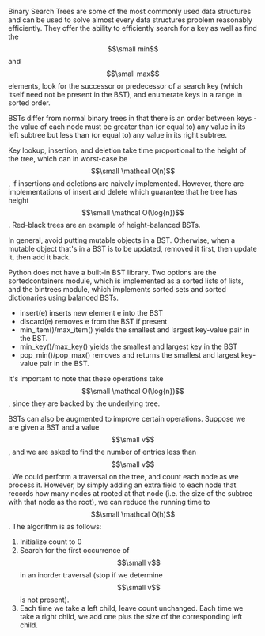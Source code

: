 Binary Search Trees are some of the most commonly used data structures and can be used to solve almost every data structures problem reasonably efficiently. They offer the ability to efficiently search for a key as well as find the $$\small min$$ and $$\small max$$ elements, look for the successor or predecessor of a search key \(which itself need not be present in the BST\), and enumerate keys in a range in sorted order.

BSTs differ from normal binary trees in that there is an order between keys - the value of each node must be greater than \(or equal to\) any value in its left subtree but less than \(or equal to\) any value in its right subtree.

Key lookup, insertion, and deletion take time proportional to the height of the tree, which can in worst-case be $$\small \mathcal O(n)$$, if insertions and deletions are naively implemented. However, there are implementations of insert and delete which guarantee that he tree has height $$\small \mathcal O(\log{n})$$. Red-black trees are an example of height-balanced BSTs.

In general, avoid putting mutable objects in a BST. Otherwise, when a mutable object that's in a BST is to be updated, removed it first, then update it, then add it back.

Python does not have a built-in BST library. Two options are the sortedcontainers module, which is implemented as a sorted lists of lists, and the bintrees module, which implements sorted sets and sorted dictionaries using balanced BSTs.

* insert\(e\) inserts new element e into the BST
* discard\(e\) removes e from the BST if present
* min\_item\(\)/max\_item\(\) yields the smallest and largest key-value pair in the BST. 
* min\_key\(\)/max\_key\(\) yields the smallest and largest key in the BST
* pop\_min\(\)/pop\_max\(\) removes and returns the smallest and largest key-value pair in the BST. 

It's important to note that these operations take $$\small \mathcal O(\log{n})$$, since they are backed by the underlying tree.

BSTs can also be augmented to improve certain operations. Suppose we are given a BST and a value $$\small v$$, and we are asked to find the number of entries less than $$\small v$$. We could perform a traversal on the tree, and count each node as we process it. However, by simply adding an extra field to each node that records how many nodes at rooted at that node \(i.e. the size of the subtree with that node as the root\), we can reduce the running time to $$\small \mathcal O(h)$$. The algorithm is as follows:

1. Initialize count to 0
2. Search for the first occurrence of $$\small v$$ in an inorder traversal \(stop if we determine $$\small v$$ is not present\). 
3. Each time we take a left child, leave count unchanged. Each time we take a right child, we add one plus the size of the corresponding left child. 



